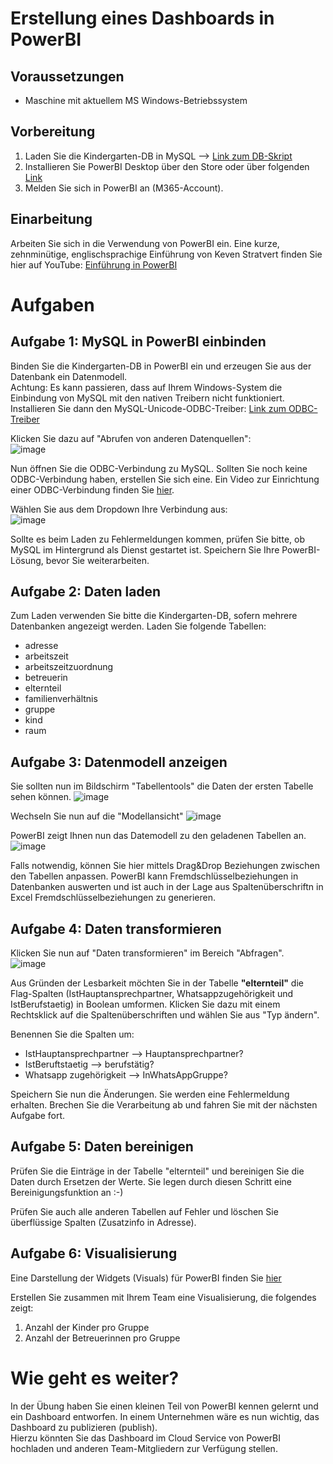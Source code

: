 # Erstellung eines Dashboards in PowerBI

## Voraussetzungen
* Maschine mit aktuellem MS Windows-Betriebssystem

## Vorbereitung
1) Laden Sie die Kindergarten-DB in MySQL --> [Link zum DB-Skript](https://github.com/magruenefb3/DataIntegration/blob/main/Kindergarten-DB/kindergarten-create-schema-and-data.sql) 
2) Installieren Sie PowerBI Desktop über den Store oder über folgenden [Link](https://powerbi.microsoft.com/de-de/downloads/)
3) Melden Sie sich in PowerBI an (M365-Account). 

## Einarbeitung
Arbeiten Sie sich in die Verwendung von PowerBI ein. Eine kurze, zehnminütige, englischsprachige Einführung von Keven Stratvert finden Sie hier auf YouTube: [Einführung in PowerBI](https://youtu.be/NNSHu0rkew8?si=bvksxV-Ac3rA1DPB)

# Aufgaben
## Aufgabe 1: MySQL in PowerBI einbinden
Binden Sie die Kindergarten-DB in PowerBI ein und erzeugen Sie aus der Datenbank ein Datenmodell.  
Achtung: Es kann passieren, dass auf Ihrem Windows-System die Einbindung von MySQL mit den nativen Treibern nicht funktioniert. Installieren Sie dann den MySQL-Unicode-ODBC-Treiber: [Link zum ODBC-Treiber](https://dev.mysql.com/downloads/connector/odbc/)

Klicken Sie dazu auf "Abrufen von anderen Datenquellen":  
![image](https://github.com/magruenefb3/DataIntegration/assets/97667586/f3673560-7494-4084-979c-d552461b6101)

Nun öffnen Sie die ODBC-Verbindung zu MySQL. Sollten Sie noch keine ODBC-Verbindung haben, erstellen Sie sich eine. 
Ein Video zur Einrichtung einer ODBC-Verbindung finden Sie [hier](https://youtu.be/oxGQGKIp4Ms?si=ZF72tmqRkMsmq6DX).

Wählen Sie aus dem Dropdown Ihre Verbindung aus:  
![image](https://github.com/magruenefb3/DataIntegration/assets/97667586/6453a583-1494-44c8-a690-c37da78d6b51)

Sollte es beim Laden zu Fehlermeldungen kommen, prüfen Sie bitte, ob MySQL im Hintergrund als Dienst gestartet ist. 
Speichern Sie Ihre PowerBI-Lösung, bevor Sie weiterarbeiten.

## Aufgabe 2: Daten laden
Zum Laden verwenden Sie bitte die Kindergarten-DB, sofern mehrere Datenbanken angezeigt werden.
Laden Sie folgende Tabellen:
* adresse
* arbeitszeit
* arbeitszeitzuordnung
* betreuerin
* elternteil
* familienverhältnis
* gruppe
* kind
* raum

## Aufgabe 3: Datenmodell anzeigen
Sie sollten nun im Bildschirm "Tabellentools" die Daten der ersten Tabelle sehen können. 
 ![image](https://github.com/magruenefb3/DataIntegration/assets/97667586/5b266e66-e6de-4060-a076-b522604e62f3)

Wechseln Sie nun auf die "Modellansicht"
![image](https://github.com/magruenefb3/DataIntegration/assets/97667586/824d0272-21c5-43c9-93e4-407c73569924)

PowerBI zeigt Ihnen nun das Datemodell zu den geladenen Tabellen an. 
  ![image](https://github.com/magruenefb3/DataIntegration/assets/97667586/2144f6b0-0f05-461b-ba02-3ae50405c555)

Falls notwendig, können Sie hier mittels Drag&Drop Beziehungen zwischen den Tabellen anpassen. PowerBI kann Fremdschlüsselbeziehungen in Datenbanken auswerten und ist auch in der Lage aus Spaltenüberschriftn in Excel Fremdschlüsselbeziehungen zu generieren.

## Aufgabe 4: Daten transformieren
Klicken Sie nun auf "Daten transformieren" im Bereich "Abfragen".   
![image](https://github.com/magruenefb3/DataIntegration/assets/97667586/27e81c63-ca46-43be-89a6-59077d78f18f)

Aus Gründen der Lesbarkeit möchten Sie in der Tabelle **"elternteil"** die Flag-Spalten (IstHauptansprechpartner, Whatsappzugehörigkeit und IstBerufstaetig) in Boolean umformen. Klicken Sie dazu mit einem Rechtsklick auf die Spaltenüberschriften und wählen Sie aus "Typ ändern". 

Benennen Sie die Spalten um:
* IstHauptansprechpartner --> Hauptansprechpartner?
* IstBeruftstaetig --> berufstätig?
* Whatsapp zugehörigkeit --> InWhatsAppGruppe?

Speichern Sie nun die Änderungen. Sie werden eine Fehlermeldung erhalten. 
Brechen Sie die Verarbeitung ab und fahren Sie mit der nächsten Aufgabe fort.

## Aufgabe 5: Daten bereinigen
Prüfen Sie die Einträge in der Tabelle "elternteil" und bereinigen Sie die Daten durch Ersetzen der Werte. Sie legen durch diesen Schritt eine Bereinigungsfunktion an :-)

Prüfen Sie auch alle anderen Tabellen auf Fehler und löschen Sie überflüssige Spalten (Zusatzinfo in Adresse).


## Aufgabe 6: Visualisierung

Eine Darstellung der Widgets (Visuals) für PowerBI finden Sie [hier](https://learn.microsoft.com/en-us/power-bi/visuals/power-bi-visualization-types-for-reports-and-q-and-a)  

Erstellen Sie zusammen mit Ihrem Team eine Visualisierung, die folgendes zeigt:
1) Anzahl der Kinder pro Gruppe
2) Anzahl der Betreuerinnen pro Gruppe



# Wie geht es weiter?
In der Übung haben Sie einen kleinen Teil von PowerBI kennen gelernt und ein Dashboard entworfen. 
In einem Unternehmen wäre es nun wichtig, das Dashboard zu publizieren (publish).  
Hierzu könnten Sie das Dashboard im Cloud Service von PowerBI hochladen und anderen Team-Mitgliedern zur Verfügung stellen. 
